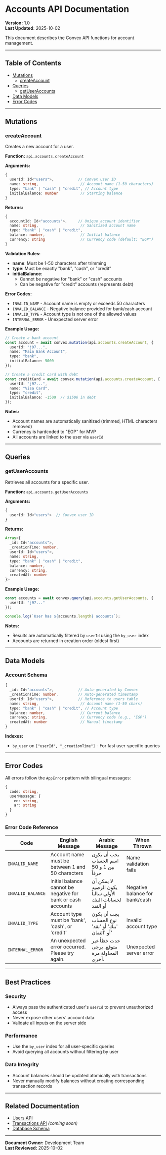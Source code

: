 # Accounts API Documentation

**Version:** 1.0  
**Last Updated:** 2025-10-02

This document describes the Convex API functions for account management.

---

## Table of Contents

- [Mutations](#mutations)
  - [createAccount](#createaccount)
- [Queries](#queries)
  - [getUserAccounts](#getuseraccounts)
- [Data Models](#data-models)
- [Error Codes](#error-codes)

---

## Mutations

### createAccount

Creates a new account for a user.

**Function:** `api.accounts.createAccount`

**Arguments:**

```typescript
{
  userId: Id<"users">,           // Convex user ID
  name: string,                   // Account name (1-50 characters)
  type: "bank" | "cash" | "credit", // Account type
  initialBalance: number          // Starting balance
}
```

**Returns:**

```typescript
{
  accountId: Id<"accounts">,     // Unique account identifier
  name: string,                   // Sanitized account name
  type: "bank" | "cash" | "credit",
  balance: number,                // Initial balance
  currency: string                // Currency code (default: "EGP")
}
```

**Validation Rules:**

- **name**: Must be 1-50 characters after trimming
- **type**: Must be exactly "bank", "cash", or "credit"
- **initialBalance**: 
  - Cannot be negative for "bank" or "cash" accounts
  - Can be negative for "credit" accounts (represents debt)

**Error Codes:**

- `INVALID_NAME` - Account name is empty or exceeds 50 characters
- `INVALID_BALANCE` - Negative balance provided for bank/cash account
- `INVALID_TYPE` - Account type is not one of the allowed values
- `INTERNAL_ERROR` - Unexpected server error

**Example Usage:**

```typescript
// Create a bank account
const account = await convex.mutation(api.accounts.createAccount, {
  userId: "j97...",
  name: "Main Bank Account",
  type: "bank",
  initialBalance: 5000
});

// Create a credit card with debt
const creditCard = await convex.mutation(api.accounts.createAccount, {
  userId: "j97...",
  name: "Visa Card",
  type: "credit",
  initialBalance: -1500  // $1500 in debt
});
```

**Notes:**

- Account names are automatically sanitized (trimmed, HTML characters removed)
- Currency is hardcoded to "EGP" for MVP
- All accounts are linked to the user via `userId`

---

## Queries

### getUserAccounts

Retrieves all accounts for a specific user.

**Function:** `api.accounts.getUserAccounts`

**Arguments:**

```typescript
{
  userId: Id<"users">  // Convex user ID
}
```

**Returns:**

```typescript
Array<{
  _id: Id<"accounts">,
  _creationTime: number,
  userId: Id<"users">,
  name: string,
  type: "bank" | "cash" | "credit",
  balance: number,
  currency: string,
  createdAt: number
}>
```

**Example Usage:**

```typescript
const accounts = await convex.query(api.accounts.getUserAccounts, {
  userId: "j97..."
});

console.log(`User has ${accounts.length} accounts`);
```

**Notes:**

- Results are automatically filtered by `userId` using the `by_user` index
- Accounts are returned in creation order (oldest first)

---

## Data Models

### Account Schema

```typescript
{
  _id: Id<"accounts">,           // Auto-generated by Convex
  _creationTime: number,         // Auto-generated timestamp
  userId: Id<"users">,           // Reference to users table
  name: string,                   // Account name (1-50 chars)
  type: "bank" | "cash" | "credit", // Account type
  balance: number,                // Current balance
  currency: string,               // Currency code (e.g., "EGP")
  createdAt: number               // Manual timestamp
}
```

**Indexes:**

- `by_user` on `["userId", "_creationTime"]` - For fast user-specific queries

---

## Error Codes

All errors follow the `AppError` pattern with bilingual messages:

```typescript
{
  code: string,
  userMessage: {
    en: string,
    ar: string
  }
}
```

### Error Code Reference

| Code | English Message | Arabic Message | When Thrown |
|------|----------------|----------------|-------------|
| `INVALID_NAME` | Account name must be between 1 and 50 characters | يجب أن يكون اسم الحساب بين 1 و 50 حرفاً | Name validation fails |
| `INVALID_BALANCE` | Initial balance cannot be negative for bank or cash accounts | لا يمكن أن يكون الرصيد الأولي سالباً لحسابات البنك أو النقد | Negative balance for bank/cash |
| `INVALID_TYPE` | Account type must be 'bank', 'cash', or 'credit' | يجب أن يكون نوع الحساب 'بنك' أو 'نقد' أو 'ائتمان' | Invalid account type |
| `INTERNAL_ERROR` | An unexpected error occurred. Please try again. | حدث خطأ غير متوقع. يرجى المحاولة مرة أخرى. | Unexpected server error |

---

## Best Practices

### Security

- Always pass the authenticated user's `userId` to prevent unauthorized access
- Never expose other users' account data
- Validate all inputs on the server side

### Performance

- Use the `by_user` index for all user-specific queries
- Avoid querying all accounts without filtering by user

### Data Integrity

- Account balances should be updated atomically with transactions
- Never manually modify balances without creating corresponding transaction records

---

## Related Documentation

- [Users API](./users-api.md)
- [Transactions API](./transactions-api.md) *(coming soon)*
- [Database Schema](../architecture/README.md#database-schema)

---

**Document Owner:** Development Team  
**Last Reviewed:** 2025-10-02
